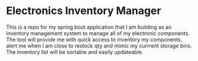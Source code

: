 # Electronics Inventory Manager
This is a repo for my spring boot application that I am building as an inventory management system to manage all of my 
electronic components. The tool will provide me with quick access to inventory my components, alert me when I am close to restock qty
and mimic my currrent storage bins. The inventory list will be sortable and easily updateable.
